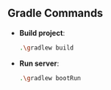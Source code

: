 ## Gradle Commands

- **Build project**:
  ```bash
  .\gradlew build 
- **Run server**:
  ```bash
  .\gradlew bootRun